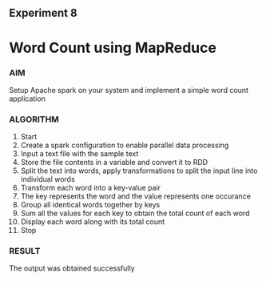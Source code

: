 ## Experiment 8

#  Word Count using MapReduce

### AIM

Setup Apache spark on your system and implement a simple word count application

### ALGORITHM

1. Start
2. Create a spark configuration to enable parallel data processing
3. Input a text file with the sample text
4. Store the file contents in a variable and convert it to RDD
5. Split the text into words, apply transformations to split the input line into individual words
6. Transform each word into a key-value pair
7. The key represents the word and the value represents one occurance
8. Group all identical words together by keys
9. Sum all the values for each key to obtain the total count of each word 
10. Display each word along with its total count
11. Stop


### RESULT

The output was obtained successfully